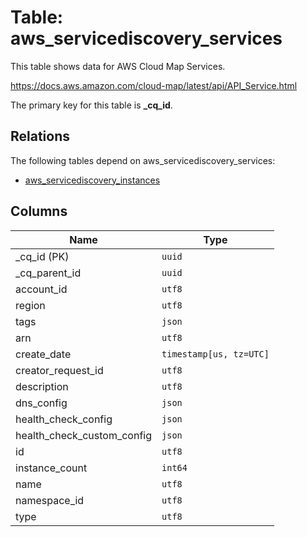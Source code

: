 # Table: aws_servicediscovery_services

This table shows data for AWS Cloud Map Services.

https://docs.aws.amazon.com/cloud-map/latest/api/API_Service.html

The primary key for this table is **_cq_id**.

## Relations

The following tables depend on aws_servicediscovery_services:
  - [aws_servicediscovery_instances](aws_servicediscovery_instances.md)

## Columns

| Name          | Type          |
| ------------- | ------------- |
|_cq_id (PK)|`uuid`|
|_cq_parent_id|`uuid`|
|account_id|`utf8`|
|region|`utf8`|
|tags|`json`|
|arn|`utf8`|
|create_date|`timestamp[us, tz=UTC]`|
|creator_request_id|`utf8`|
|description|`utf8`|
|dns_config|`json`|
|health_check_config|`json`|
|health_check_custom_config|`json`|
|id|`utf8`|
|instance_count|`int64`|
|name|`utf8`|
|namespace_id|`utf8`|
|type|`utf8`|